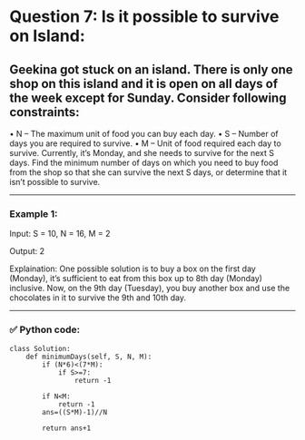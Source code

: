 # Question 7: Is it possible to survive on Island:

## Geekina got stuck on an island. There is only one shop on this island and it is open on all days of the week except for Sunday. Consider following constraints:
•	N – The maximum unit of food you can buy each day.
•	S – Number of days you are required to survive.
•	M – Unit of food required each day to survive.
Currently, it’s Monday, and she needs to survive for the next S days.
Find the minimum number of days on which you need to buy food from the shop so that she can survive the next S days, or determine that it isn’t possible to survive.

---

### Example 1:

Input: S = 10, N = 16, M = 2

Output: 2

Explaination: One possible solution is to buy a box on the first day (Monday), it’s sufficient to eat from this box up to 8th day (Monday) inclusive. Now, on the 9th day (Tuesday), you buy another box and use the chocolates in it to survive the 9th and 10th day.

---

### ✅ Python code:

```
class Solution:
    def minimumDays(self, S, N, M):
        if (N*6)<(7*M):
            if S>=7:
                return -1
            
        if N<M:
            return -1
        ans=((S*M)-1)//N
        
        return ans+1
```
